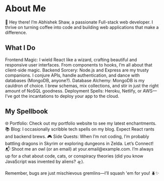 
<h1> About Me </h1>
👋 Hey there! I’m Abhishek Shaw, a passionate Full-stack web developer. I thrive on turning coffee into code and building web applications that make a difference.

<h2>What I Do</h2>
Frontend Magic: I wield React like a wizard, crafting beautiful and responsive user interfaces. From components to hooks, I’m all about that client-side magic.
Backend Sorcery: Node.js and Express are my trusty companions. I conjure APIs, handle authentication, and dance with databases (MongoDB, anyone?).
Database Alchemy: MongoDB is my cauldron of choice. I brew schemas, mix collections, and stir in just the right amount of NoSQL goodness.
Deployment Spells: Heroku, Netlify, or AWS—I’ve got the incantations to deploy your app to the cloud.
<h2>  My Spellbook </h2>
🌐 Portfolio: Check out my portfolio website to see my latest enchantments.
📚 Blog: I occasionally scribble tech spells on my blog. Expect React rants and backend brews.
🎮 Side Quests: When I’m not coding, I’m probably battling dragons in Skyrim or exploring dungeons in Zelda.
Let’s Connect!
📬 Shoot me an owl (or an email) at your.email@example.com. I’m always up for a chat about code, cats, or conspiracy theories (did you know JavaScript was invented by aliens? 🛸).

Remember, bugs are just mischievous gremlins—I’ll squash 'em for you! 🪲✨
